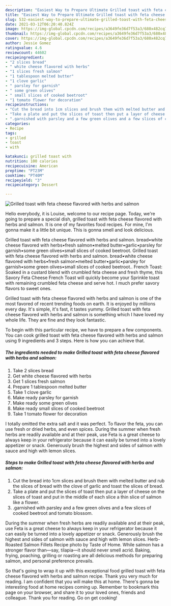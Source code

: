 ```yaml
---
description: "Easiest Way to Prepare Ultimate Grilled toast with feta cheese flavored with herbs and salmon"
title: "Easiest Way to Prepare Ultimate Grilled toast with feta cheese flavored with herbs and salmon"
slug: 532-easiest-way-to-prepare-ultimate-grilled-toast-with-feta-cheese-flavored-with-herbs-and-salmon
date: 2021-03-12T06:20:40.824Z
image: https://img-global.cpcdn.com/recipes/a3649fe36d7f53a3/680x482cq70/grilled-toast-with-feta-cheese-flavored-with-herbs-and-salmon-recipe-main-photo.jpg
thumbnail: https://img-global.cpcdn.com/recipes/a3649fe36d7f53a3/680x482cq70/grilled-toast-with-feta-cheese-flavored-with-herbs-and-salmon-recipe-main-photo.jpg
cover: https://img-global.cpcdn.com/recipes/a3649fe36d7f53a3/680x482cq70/grilled-toast-with-feta-cheese-flavored-with-herbs-and-salmon-recipe-main-photo.jpg
author: Jessie Gomez
ratingvalue: 4.6
reviewcount: 44602
recipeingredient:
- "2 slices bread"
- " white cheese flavored with herbs"
- "1 slices fresh salmon"
- "1 tablespoon melted butter"
- "1 clove garlic"
- " parsley for garnish"
- " some green olives"
- " small slices of cooked beetroot"
- "1 tomato flower for decoration"
recipeinstructions:
- "Cut the bread into 1cm slices and brush them with melted butter and rub the slices of bread with the clove of garlic and toast the slices of bread."
- "Take a plate and put the slices of toast then put a layer of cheese on the slices of toast and put in the middle of each slice a thin slice of salmon like a flower."
- ".garnished with parsley and a few green olives and a few slices of cooked beetroot and tomato blossom."
categories:
- Recipe
tags:
- grilled
- toast
- with

katakunci: grilled toast with 
nutrition: 100 calories
recipecuisine: American
preptime: "PT23M"
cooktime: "PT40M"
recipeyield: "3"
recipecategory: Dessert

---
```



![Grilled toast with feta cheese flavored with herbs and salmon](https://img-global.cpcdn.com/recipes/a3649fe36d7f53a3/680x482cq70/grilled-toast-with-feta-cheese-flavored-with-herbs-and-salmon-recipe-main-photo.jpg)

Hello everybody, it is Louise, welcome to our recipe page. Today, we're going to prepare a special dish, grilled toast with feta cheese flavored with herbs and salmon. It is one of my favorites food recipes. For mine, I'm gonna make it a little bit unique. This is gonna smell and look delicious.

Grilled toast with feta cheese flavored with herbs and salmon. bread•white cheese flavored with herbs•fresh salmon•melted butter•garlic•parsley for garnish•some green olives•small slices of cooked beetroot. Grilled toast with feta cheese flavored with herbs and salmon. bread•white cheese flavored with herbs•fresh salmon•melted butter•garlic•parsley for garnish•some green olives•small slices of cooked beetroot.. French Toast: Soaked in a custard blend with crumbled feta cheese and fresh thyme, this Savory Feta Cheese French Toast will quickly become your Sprinkle toast with remaining crumbled feta cheese and serve hot. I much prefer savory flavors to sweet ones.

Grilled toast with feta cheese flavored with herbs and salmon is one of the most favored of recent trending foods on earth. It is enjoyed by millions every day. It's simple, it's fast, it tastes yummy. Grilled toast with feta cheese flavored with herbs and salmon is something which I have loved my whole life. They are fine and they look fantastic.


To begin with this particular recipe, we have to prepare a few components. You can cook grilled toast with feta cheese flavored with herbs and salmon using 9 ingredients and 3 steps. Here is how you can achieve that.

<!--inarticleads1-->

##### The ingredients needed to make Grilled toast with feta cheese flavored with herbs and salmon:

1. Take 2 slices bread
1. Get  white cheese flavored with herbs
1. Get 1 slices fresh salmon
1. Prepare 1 tablespoon melted butter
1. Take 1 clove garlic
1. Make ready  parsley for garnish
1. Make ready  some green olives
1. Make ready  small slices of cooked beetroot
1. Take 1 tomato flower for decoration


I totally omitted the extra salt and it was perfect. To flavor the feta, you can use fresh or dried herbs, and even spices. During the summer when fresh herbs are readily available and at their peak, use Feta is a great cheese to always keep in your refrigerator because it can easily be turned into a lovely appetizer or snack. Generously brush the highest and sides of salmon with sauce and high with lemon slices. 

<!--inarticleads2-->

##### Steps to make Grilled toast with feta cheese flavored with herbs and salmon:

1. Cut the bread into 1cm slices and brush them with melted butter and rub the slices of bread with the clove of garlic and toast the slices of bread.
1. Take a plate and put the slices of toast then put a layer of cheese on the slices of toast and put in the middle of each slice a thin slice of salmon like a flower.
1. .garnished with parsley and a few green olives and a few slices of cooked beetroot and tomato blossom.


During the summer when fresh herbs are readily available and at their peak, use Feta is a great cheese to always keep in your refrigerator because it can easily be turned into a lovely appetizer or snack. Generously brush the highest and sides of salmon with sauce and high with lemon slices. Herb-Roasted Salmon Fillets Recipe photo by Taste of Home. While salmon has a stronger flavor than—say, tilapia—it should never smell acrid. Baking, frying, poaching, grilling or roasting are all delicious methods for preparing salmon, and personal preference prevails. 

So that's going to wrap it up with this exceptional food grilled toast with feta cheese flavored with herbs and salmon recipe. Thank you very much for reading. I am confident that you will make this at home. There's gonna be interesting food at home recipes coming up. Remember to bookmark this page on your browser, and share it to your loved ones, friends and colleague. Thank you for reading. Go on get cooking!

